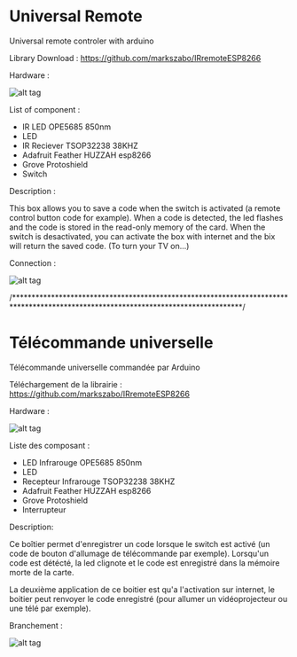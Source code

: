 # Universal Remote
Universal remote controler with arduino

Library Download : https://github.com/markszabo/IRremoteESP8266

Hardware : 

![alt tag](https://user-images.githubusercontent.com/39366401/40787534-2884d036-64ee-11e8-9586-2d007c10d1d0.jpg)

List of component :
- IR LED OPE5685 850nm
- LED
- IR Reciever TSOP32238 38KHZ
- Adafruit Feather HUZZAH esp8266
- Grove Protoshield
- Switch

Description : 

This box allows you to save a code when the switch is activated (a remote control button code for example). When a code is detected, the              led flashes and the code is stored in the read-only memory of the card.
When the switch is desactivated, you can activate the box with internet and the bix will return the saved code. (To turn your TV on...)

Connection :

![alt tag](https://user-images.githubusercontent.com/39366401/41089124-5f3587da-6a41-11e8-883c-0e6aca553fbe.jpg)

/***********************************************************************************************************************************/
# Télécommande universelle

Télécommande universelle commandée par Arduino

Téléchargement de la librairie : https://github.com/markszabo/IRremoteESP8266

Hardware : 

![alt tag](https://user-images.githubusercontent.com/39366401/40787534-2884d036-64ee-11e8-9586-2d007c10d1d0.jpg)

Liste des composant :
- LED Infrarouge OPE5685 850nm
- LED
- Recepteur Infrarouge TSOP32238 38KHZ
- Adafruit Feather HUZZAH esp8266
- Grove Protoshield
- Interrupteur

Description:

Ce boîtier permet d'enregistrer un code lorsque le switch est activé (un code de bouton d'allumage de télécommande par exemple).
Lorsqu'un code est détécté, la led clignote et le code est enregistré dans la mémoire morte de la carte.

La deuxième application de ce boitier est qu'a l'activation sur internet, le boitier peut renvoyer le code enregistré (pour allumer un vidéoprojecteur ou une télé par exemple).

Branchement : 

![alt tag](https://user-images.githubusercontent.com/39366401/41089124-5f3587da-6a41-11e8-883c-0e6aca553fbe.jpg)
